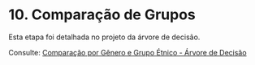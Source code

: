 # 10. Comparação de Grupos

Esta etapa foi detalhada no projeto da árvore de decisão. 

Consulte: [Comparação por Gênero e Grupo Étnico - Árvore de Decisão](https://snowdutra.github.io/Machine-Learning/arvore_decisao/comparacao_grupos/)
